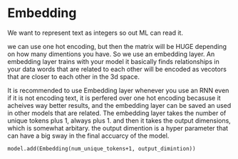 # Embedding

We want to represent text as integers so out ML can read it.

we can use one hot encoding, but then  the matrix will be HUGE depending on how many dimentions you have.
So we use an embedding layer. An embedding layer trains with your model it basically finds relationships in your data words that are related to each other will be encoded as vecotors that are closer to each other in the 3d space.

It is recommended to use Embedding layer whenever you use an RNN even if it is not encoding text, it is perfered over one hot encoding becasuse it acheives way better results, and the embedding layer can be saved an used in other models that are related. The embedding layer takes the number of unique tokens plus 1, always plus 1. and then it takes the output dimensions, which is somewhat arbitary. the output dimention is a hyper parameter that can have a big sway in the final accuarcy of the model.

`model.add(Embedding(num_unique_tokens+1, output_dimintion))`
